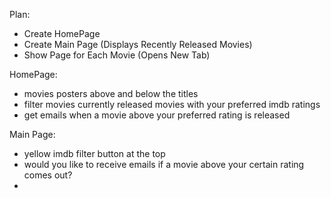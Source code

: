 Plan:

- Create HomePage
- Create Main Page (Displays Recently Released Movies)
- Show Page for Each Movie (Opens New Tab)

HomePage:

- movies posters above and below the titles
- filter movies currently released movies with your preferred imdb ratings
- get emails when a movie above your preferred rating is released

Main Page: 

- yellow imdb filter button at the top
- would you like to receive emails if a movie above your certain rating comes out?
-